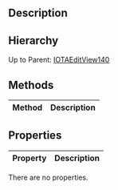 ## Description

## Hierarchy
Up to Parent: [IOTAEditView140](IOTAEditView140)

## Methods
| Method | Description |
| ------------- | ------------- |

## Properties
| Property | Description |
| ------------- | ------------- |
There are no properties.
